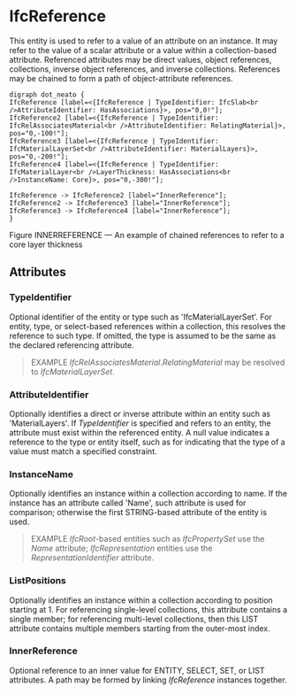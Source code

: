 # IfcReference

This entity is used to refer to a value of an attribute on an instance. It may refer to the value of a scalar attribute or a value within a collection-based attribute. Referenced attributes may be direct values, object references, collections, inverse object references, and inverse collections. References may be chained to form a path of object-attribute references.
<!-- end of short definition -->

```
digraph dot_neato {
IfcReference [label=<{IfcReference | TypeIdentifier: IfcSlab<br />AttributeIdentifier: HasAssociations}>, pos="0,0!"];
IfcReference2 [label=<{IfcReference | TypeIdentifier: IfcRelAssociatesMaterial<br />AttributeIdentifier: RelatingMaterial}>, pos="0,-100!"];
IfcReference3 [label=<{IfcReference | TypeIdentifier: IfcMaterialLayerSet<br />AttributeIdentifier: MaterialLayers}>, pos="0,-200!"];
IfcReference4 [label=<{IfcReference | TypeIdentifier: IfcMaterialLayer<br />LayerThickness: HasAssociations<br />InstanceName: Core}>, pos="0,-300!"];

IfcReference -> IfcReference2 [label="InnerReference"];
IfcReference2 -> IfcReference3 [label="InnerReference"];
IfcReference3 -> IfcReference4 [label="InnerReference"];
}
```

Figure INNERREFERENCE — An example of chained references to refer to a core layer thickness

## Attributes

### TypeIdentifier
Optional identifier of the entity or type such as 'IfcMaterialLayerSet'. For entity, type, or select-based references within a collection, this resolves the reference to such type.
If omitted, the type is assumed to be the same as the declared referencing attribute.

> EXAMPLE _IfcRelAssociatesMaterial_._RelatingMaterial_ may be resolved to _IfcMaterialLayerSet_.

### AttributeIdentifier
Optionally identifies a direct or inverse attribute within an entity such as 'MaterialLayers'.
If _TypeIdentifier_ is specified and refers to an entity, the attribute must exist within the referenced entity.
A null value indicates a reference to the type or entity itself, such as for indicating that the type of a value must match a specified constraint.

### InstanceName
Optionally identifies an instance within a collection according to name. If the instance has an attribute called 'Name', such attribute is used for comparison; otherwise the first STRING-based attribute of the entity is used.

> EXAMPLE _IfcRoot_-based entities such as _IfcPropertySet_ use the _Name_ attribute; _IfcRepresentation_ entities use the _RepresentationIdentifier_ attribute.

### ListPositions
Optionally identifies an instance within a collection according to position starting at 1. For referencing single-level collections, this attribute contains a single member; for referencing multi-level collections, then this LIST attribute contains multiple members starting from the outer-most index.

### InnerReference
Optional reference to an inner value for ENTITY, SELECT, SET, or LIST attributes.
A path may be formed by linking _IfcReference_ instances together.
